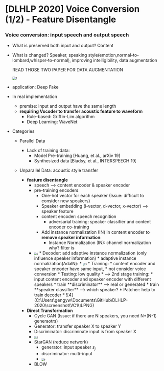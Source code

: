 # [DLHLP 2020] Voice Conversion (1/2) - Feature Disentangle

### Voice conversion: input speech and output speech

* What is preserved both input and output? Content

* What is changed? Speaker, speaking style(emotion,normal-to-lombard,whisper-to-normal), improving intelligibility, data augmentation

  READ THOSE TWO PAPER FOR DATA AUGMENTATION

  <img src="C:\Users\gengyw\Documents\GitHub\DLHLP-2020\screenshot\VC1\1.PNG" alt="1" style="zoom:67%;" />

* application: Deep Fake

* In real implementation

  * premise: input and output have the same length
  * **requiring Vocoder to transfer acoustic feature to waveform**
    * Rule-based: Griffin-Lim algorithm
    * Deep Learning: WaveNet

* Categories

  * Parallel Data

    * Lack of training data:
      * Model Pre-training [Huang, et al., arXiv 19]
      * Synthesized data [Biadsy, et al., INTERSPEECH 19]

  * Unparallel Data: acoustic style transfer

    * **feature disentangle**
      * speech --> content encoder & speaker encoder
      * pre-training encoders
        * One-hot vector for each speaker (Issue: difficult to consider new speakers)
        * Speaker embedding (i-vector, d-vector, x-vector) --> speaker feature
        * content encoder: speech recognition
          * adversarial training: speaker classifier and content encoder co-training
        * Add instance normalization (IN) in content encoder to **remove speaker information**
          * Instance Normalization (IN): channel normalization
            why? filter is 
      * <img src="C:\Users\gengyw\Documents\GitHub\DLHLP-2020\screenshot\VC1\2.PNG" alt="2" style="zoom:50%;" />
        * Decoder: add adaptive instance normalization (only influence speaker information)
        * adaptive instance normalization(AdaIN):
          * <img src="C:\Users\gengyw\Documents\GitHub\DLHLP-2020\screenshot\VC1\3.PNG" alt="3" style="zoom:50%;" />
        * Training:
          * content encoder and speaker encoder have same input, 
          * not consider voice conversion
        * Testing: low quality
        * --> 2nd stage training:
          * input content encoder and speaker encoder with different speakers
          * train **discriminator** --> real or generated
          * train **speaker classifier** --> which speaker?
          * Patcher: help to train decoder
          * ![4](C:\Users\gengyw\Documents\GitHub\DLHLP-2020\screenshot\VC1\4.PNG)
    * **Direct Transformation** 
      * Cycle GAN (Issue: if there are N speakers, you need N*(N-1) generaotrs)
      * Generator: transfer speaker X to speaker Y
      * Discriminator: discriminate input is from speaker X
      * <img src="C:\Users\gengyw\Documents\GitHub\DLHLP-2020\screenshot\VC1\5.PNG" alt="5" style="zoom:50%;" />
      * StarGAN (reduce network)
        * generator: input speaker $s_j$ 
        * discriminator: multi-input
        * <img src="C:\Users\gengyw\Documents\GitHub\DLHLP-2020\screenshot\VC1\6.PNG" alt="6" style="zoom:50%;" />
      * BLOW

    